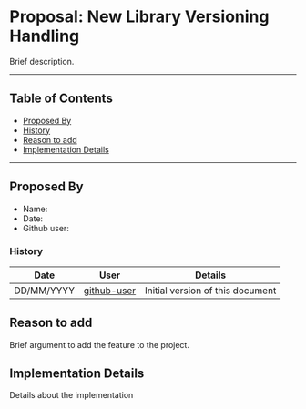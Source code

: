 # Proposal: New Library Versioning Handling

Brief description.

---

## <a name="toc"></a> Table of Contents

* [Proposed By](#prb)
* [History](#his)
* [Reason to add](#rta)
* [Implementation Details](#imd)

---

## <a name="prb"></a> Proposed By

* Name: <name>
* Date: <date>
* Github user: <github-username>

### <a name="his"></a> History

|    Date    |                      User                       | Details                          |
| :--------: | :---------------------------------------------: | -------------------------------- |
| DD/MM/YYYY | [github-user](https://github.com/<github-user>) | Initial version of this document |

## <a name="rta"></a> Reason to add

Brief argument to add the feature to the project.

## <a name="imd"></a> Implementation Details

Details about the implementation
